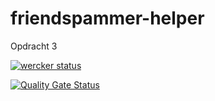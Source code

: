 # friendspammer-helper
Opdracht 3

[![wercker status](https://app.wercker.com/status/80221a1fe371ae4149db3da36f29032d/m/master "wercker status")](https://app.wercker.com/project/byKey/80221a1fe371ae4149db3da36f29032d)

[![Quality Gate Status](https://sonarcloud.io/api/project_badges/measure?project=sjardi_friendspammer-helper&metric=alert_status)](https://sonarcloud.io/dashboard?id=sjardi_friendspammer-helper)
